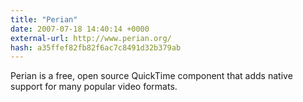 ```yaml
---
title: "Perian"
date: 2007-07-18 14:40:14 +0000
external-url: http://www.perian.org/
hash: a35ffef82fb82f6ac7c8491d32b379ab
---
```


Perian is a free, open source QuickTime component that adds native support for many popular video formats.
